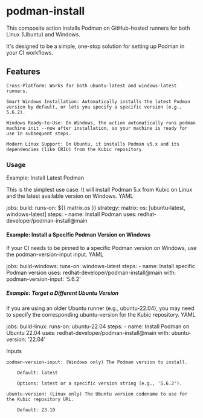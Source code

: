 # podman-install
This composite action installs Podman on GitHub-hosted runners for both Linux (Ubuntu) and Windows.

It's designed to be a simple, one-stop solution for setting up Podman in your CI workflows.

## Features

    Cross-Platform: Works for both ubuntu-latest and windows-latest runners.

    Smart Windows Installation: Automatically installs the latest Podman version by default, or lets you specify a specific version (e.g., 5.6.2).

    Windows Ready-to-Use: On Windows, the action automatically runs podman machine init --now after installation, so your machine is ready for use in subsequent steps.

    Modern Linux Support: On Ubuntu, it installs Podman v5.x and its dependencies (like CRIU) from the Kubic repository.

### Usage

Example: Install Latest Podman

This is the simplest use case. It will install Podman 5.x from Kubic on Linux and the latest available version on Windows.
YAML

jobs:
  build:
    runs-on: ${{ matrix.os }}
    strategy:
      matrix:
        os: [ubuntu-latest, windows-latest]
    steps:
      - name: Install Podman
        uses: redhat-developer/podman-install@main

#### Example: Install a Specific Podman Version on Windows

If your CI needs to be pinned to a specific Podman version on Windows, use the podman-version-input input.
YAML

jobs:
  build-windows:
    runs-on: windows-latest
    steps:
      - name: Install specific Podman version
        uses: redhat-developer/podman-install@main
        with:
          podman-version-input: '5.6.2'

##### Example: Target a Different Ubuntu Version

If you are using an older Ubuntu runner (e.g., ubuntu-22.04), you may need to specify the corresponding ubuntu-version for the Kubic repository.
YAML

jobs:
  build-linux:
    runs-on: ubuntu-22.04
    steps:
      - name: Install Podman on Ubuntu 22.04
        uses: redhat-developer/podman-install@main
        with:
          ubuntu-version: '22.04'

Inputs

    podman-version-input: (Windows only) The Podman version to install.

        Default: latest

        Options: latest or a specific version string (e.g., '5.6.2').

    ubuntu-version: (Linux only) The Ubuntu version codename to use for the Kubic repository URL.

        Default: 23.10